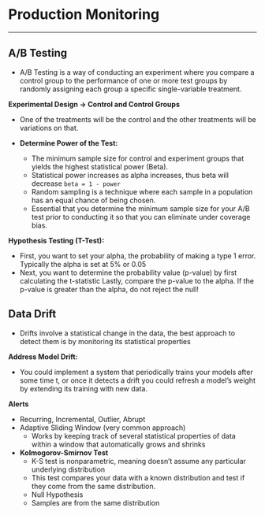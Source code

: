 # Production Monitoring 
__________

## A/B Testing
- A/B Testing is a way of conducting an experiment where you compare a control
  group to the performance of one or more test groups by randomly assigning
  each group a specific single-variable treatment. 

**Experimental Design → Control and Control Groups**
- One of the treatments will be the control and the other treatments will be variations on that.

- **Determine Power of the Test:**
	- The minimum sample size for control and experiment groups that yields the highest statistical power (Beta). 
	- Statistical power increases as alpha increases, thus beta will decrease `beta = 1 - power`
	- Random sampling is a technique where each sample in a population has an equal chance of being chosen. 
	- Essential that you determine the minimum sample size for your A/B test prior to conducting it so that you can eliminate under coverage bias.

**Hypothesis Testing (T-Test):** 
- First, you want to set your alpha, the probability of making a type 1 error. Typically the alpha is set at 5% or 0.05
- Next, you want to determine the probability value (p-value) by first calculating the t-statistic
Lastly, compare the p-value to the alpha. If the p-value is greater than the alpha, do not reject the null!

## Data Drift
- Drifts involve a statistical change in the data, the best approach to detect them is by monitoring its statistical properties

**Address Model Drift:**

- You could implement a system that periodically trains your models after some
time t, or once it detects a drift  you could refresh a model’s weight by
extending its training with new data. 

**Alerts** 
- Recurring, Incremental, Outlier, Abrupt 
- Adaptive Sliding Window (very common approach)
	- Works by keeping track of several statistical properties of data within a window that automatically grows and shrinks
- **Kolmogorov-Smirnov Test**
	- K-S test is nonparametric, meaning doesn’t assume any particular underlying distribution
	- This test compares your data with a known distribution and test if they come from the same distribution. 
	- Null Hypothesis
	- Samples are from the same distribution

